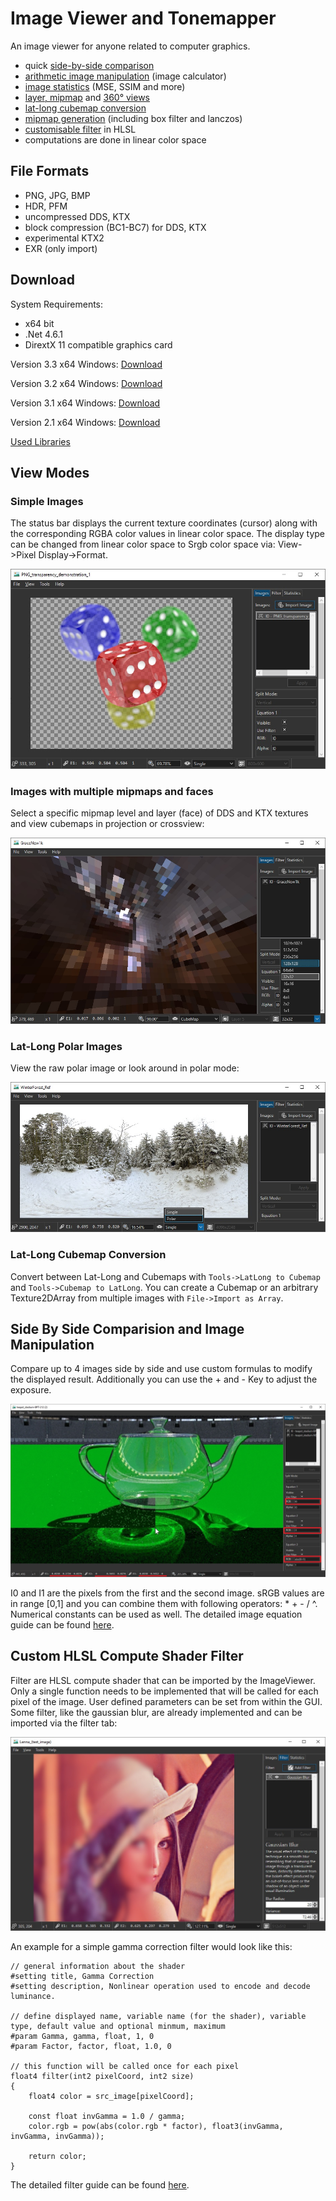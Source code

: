 # Image Viewer and Tonemapper

An image viewer for anyone related to computer graphics.

* quick [side-by-side comparison](#Side-By-Side-Comparision-and-Image-Manipulation)
* [arithmetic image manipulation](equation.md) (image calculator)
* [image statistics](statistics.md) (MSE, SSIM and more)
* [layer, mipmap](#Images-with-multiple-mipmaps-and-faces) and [360° views](#Lat-Long-Polar-Images)
* [lat-long cubemap conversion](#Lat-Long-Cubemap-Conversion)
* [mipmap generation](mipmaps.md) (including box filter and lanczos)
* [customisable filter](#Custom-HLSL-Compute-Shader-Filter) in HLSL
* computations are done in linear color space

## File Formats

* PNG, JPG, BMP
* HDR, PFM
* uncompressed DDS, KTX
* block compression (BC1-BC7) for DDS, KTX
* experimental KTX2
* EXR (only import)

## Download

System Requirements:
- x64 bit
- .Net 4.6.1
- DirextX 11 compatible graphics card

Version 3.3 x64 Windows: [Download](https://github.com/kopaka1822/ImageViewer/raw/Release/Build/ImageViewer3_3.zip)

Version 3.2 x64 Windows: [Download](https://github.com/kopaka1822/ImageViewer/raw/Release/Build/ImageViewer3_2.zip)

Version 3.1 x64 Windows: [Download](https://github.com/kopaka1822/ImageViewer/raw/Release/Build/ImageViewer3_1.zip)

Version 2.1 x64 Windows: [Download](https://github.com/kopaka1822/ImageViewer/raw/Release/Build/Texture%20Viewer.zip)

[Used Libraries](about.md)

## View Modes
### Simple Images
The status bar displays the current texture coordinates (cursor) along with the corresponding RGBA color values in linear color space. The display type can be changed from linear color space to Srgb color space via: View->Pixel Display->Format.

![](img/transparent.jpg)

### Images with multiple mipmaps and faces

Select a specific mipmap level and layer (face) of DDS and KTX textures and view cubemaps in projection or crossview:

![](img/cube_level.jpg)

### Lat-Long Polar Images

View the raw polar image or look around in polar mode:

![](img/polar.jpg)

### Lat-Long Cubemap Conversion
Convert between Lat-Long and Cubemaps with `Tools->LatLong to Cubemap` and `Tools->Cubemap to LatLong`. You can create a Cubemap or an arbitrary Texture2DArray from multiple images with `File->Import as Array`.

## Side By Side Comparision and Image Manipulation

Compare up to 4 images side by side and use custom formulas to modify the displayed result. Additionally you can use the + and - Key to adjust the exposure.

![](img/compare.jpg)

I0 and I1 are the pixels from the first and the second image. sRGB values are in range [0,1] and you can combine them with following operators: * + - / ^. Numerical constants can be used as well. The detailed image equation guide can be found [here](equation.md).

## Custom HLSL Compute Shader Filter

Filter are HLSL compute shader that can be imported by the ImageViewer. Only a single function needs to be implemented that will be called for each pixel of the image. User defined parameters can be set from within the GUI. Some filter, like the gaussian blur, are already implemented and can be imported via the filter tab:

![](img/filter.jpg)

An example for a simple gamma correction filter would look like this:

```hlsl
// general information about the shader
#setting title, Gamma Correction
#setting description, Nonlinear operation used to encode and decode luminance.

// define displayed name, variable name (for the shader), variable type, default value and optional minmum, maximum
#param Gamma, gamma, float, 1, 0
#param Factor, factor, float, 1.0, 0

// this function will be called once for each pixel
float4 filter(int2 pixelCoord, int2 size)
{
	float4 color = src_image[pixelCoord];

	const float invGamma = 1.0 / gamma;
	color.rgb = pow(abs(color.rgb * factor), float3(invGamma, invGamma, invGamma));
	
	return color;
}
```

The detailed filter guide can be found [here](filter_manual.md).
